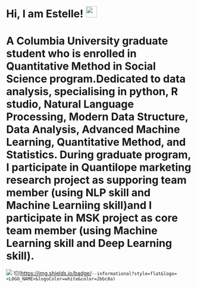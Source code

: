 # Hi, I am Estelle! <img src="https://raw.githubusercontent.com/MartinHeinz/MartinHeinz/master/wave.gif" width="30px">
# A Columbia  University graduate student who is enrolled in Quantitative Method in Social Science program.Dedicated to data analysis, specialising in python, R studio, Natural Language Processing, Modern Data Structure, Data Analysis, Advanced Machine Learning, Quantitative Method, and Statistics. During graduate program, I participate in Quantilope marketing research project as supporing team member (using NLP skill and Machine Learniing skill)and I participate in MSK project as core team member (using Machine Learning skill and Deep Learning skill).
![](https://img.shields.io/badge/<Code>-<Python>-informational?style=flat&logo=<LOGO_NAME>&logoColor=white&color=2bbc8a)
![](https://img.shields.io/badge/<Code>-<R studio>-informational?style=flat&logo=<LOGO_NAME>&logoColor=white&color=2bbc8a)
